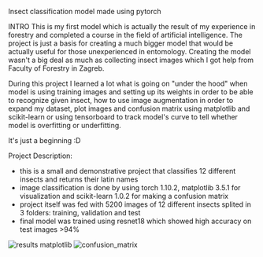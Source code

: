 Insect classification model made using pytorch

INTRO
This is my first model which is actually the result of my experience in forestry and completed a course in the field of artificial intelligence.
The project is just a basis for creating a much bigger model that would be actually useful for those unexperienced in entomology. 
Creating the model wasn't a big deal as much as collecting insect images which I got help from Faculty of Forestry in Zagreb.

During this project I learned a lot what is going on "under the hood" when model is using training images and setting up its weights in order to be able
to recognize given insect, how to use image augmentation in order to expand my dataset, plot images and confusion matrix using matplotlib and 
scikit-learn or using tensorboard to track model's curve to tell whether model is overfitting or underfitting.

It's just a beginning :D

Project Description:
 - this is a small and demonstrative project that classifies 12 different insects and returns their latin names
 - image classification is done by using torch 1.10.2, matplotlib 3.5.1 for visualization and scikit-learn 1.0.2 for making a confusion matrix
 - project itself was fed with 5200 images of 12 different insects splited in 3 folders: training, validation and test
 - final model was trained using resnet18 which showed high accuracy on test images >94%
 
 



![results matplotlib](https://user-images.githubusercontent.com/89583742/161552413-ddb8f95c-5269-4dbb-9ff2-d4b3b277215a.png)
![confusion_matrix](https://user-images.githubusercontent.com/89583742/161552455-6b93fc1c-bc71-45a7-ae16-f0f643652d4d.png)
